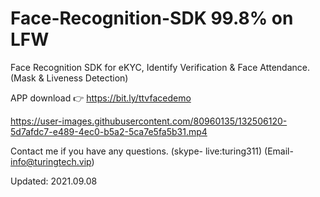# Face-Recognition-SDK     99.8% on LFW

Face Recognition SDK for eKYC, Identify Verification & Face Attendance.  (Mask & Liveness Detection)

APP download 👉 https://bit.ly/ttvfacedemo

https://user-images.githubusercontent.com/80960135/132506120-5d7afdc7-e489-4ec0-b5a2-5ca7e5fa5b31.mp4

Contact me if you have any questions. (skype- live:turing311) (Email- info@turingtech.vip)

Updated: 2021.09.08
